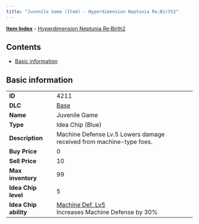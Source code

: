 ```yaml
---
title: "Juvenile Game (Item) - Hyperdimension Neptunia Re;Birth2"
---
```


[**Item Index**](/neptunia/rb2/item/index.html) - [Hyperdimension Neptunia Re;Birth2](/neptunia/rb2)

## Contents

- [Basic information](#basic-information)

## Basic information

|   |   |
| -- | -- |
| **ID** | 4211 |
| **DLC** | [Base](/neptunia/rb2/dlc/0-base.html) |
| **Name** | Juvenile Game |
| **Type** | Idea Chip (Blue) |
| **Description** | Machine Defense Lv.5 Lowers damage received from machine-type foes. |
| **Buy Price** | 0 |
| **Sell Price** | 10 |
| **Max inventory** | 99 |
| **Idea Chip level** | 5 |
| **Idea Chip ability** | [Machine Def. Lv5](/neptunia/rb2/ability/0-9610-machine-def-lv5.html)<br />Increases Machine Defense by 30% |